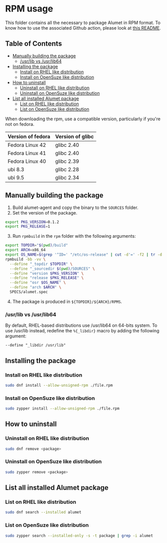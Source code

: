 # RPM usage <!-- omit in toc -->

This folder contains all the necessary to package Alumet in RPM format.
To know how to use the associated Github action, please look at [this README](../docs/README.md).

## Table of Contents <!-- omit in toc -->

- [Manually building the package](#manually-building-the-package)
  - [/usr/lib vs /usr/lib64](#usrlib-vs-usrlib64)
- [Installing the package](#installing-the-package)
  - [Install on RHEL like distribution](#install-on-rhel-like-distribution)
  - [Install on OpenSuze like distribution](#install-on-opensuze-like-distribution)
- [How to uninstall](#how-to-uninstall)
  - [Uninstall on RHEL like distribution](#uninstall-on-rhel-like-distribution)
  - [Uninstall on OpenSuze like distribution](#uninstall-on-opensuze-like-distribution)
- [List all installed Alumet package](#list-all-installed-alumet-package)
  - [List on RHEL like distribution](#list-on-rhel-like-distribution)
  - [List on OpenSuze like distribution](#list-on-opensuze-like-distribution)

When downloading the rpm, use a compatible version, particularly if you're not on fedora.

| Version of fedora | Version of glibc |
| ----------------- | ---------------- |
| Fedora Linux 42   | glibc 2.40       |
| Fedora Linux 41   | glibc 2.40       |
| Fedora Linux 40   | glibc 2.39       |
| ubi 8.3           | glibc 2.28       |
| ubi 9.5           | glibc 2.34       |

## Manually building the package

1. Build alumet-agent and copy the binary to the `SOURCES` folder.
2. Set the version of the package.
```sh
export PKG_VERSION=0.1.2
export PKG_RELEASE=1
```
3. Run `rpmbuild` in the `rpm` folder with the following arguments:
```sh
export TOPDIR="$(pwd)/build"
export ARCH=x86_64
export OS_NAME=$(grep '^ID=' "/etc/os-release" | cut -d'=' -f2 | tr -d '"')
rpmbuild -bb -vv \
  --define "_topdir $TOPDIR" \
  --define "_sourcedir $(pwd)/SOURCES" \
  --define "version $PKG_VERSION" \
  --define "release $PKG_RELEASE" \
  --define "osr $OS_NAME" \
  --define "arch $ARCH" \
  SPECS/alumet.spec
```
4. The package is produced in `${TOPDIR}/${ARCH}/RPMS`.

### /usr/lib vs /usr/lib64

By default, RHEL-based distributions use /usr/lib64 on 64-bits system.
To use /usr/lib instead, redefine the `%{_libdir}` macro by adding the following argument:
```
--define "_libdir /usr/lib"
```

## Installing the package

### Install on RHEL like distribution

```bash
sudo dnf install --allow-unsigned-rpm ./file.rpm
```

### Install on OpenSuze like distribution

```bash
sudo zypper install --allow-unsigned-rpm ./file.rpm
```

## How to uninstall

### Uninstall on RHEL like distribution

```bash
sudo dnf remove <package>
```

### Uninstall on OpenSuze like distribution

```bash
sudo zypper remove <package>
```

## List all installed Alumet package

### List on RHEL like distribution

```bash
sudo dnf search --installed alumet
```

### List on OpenSuze like distribution

```bash
sudo zypper search --installed-only -s -t package | grep -i alumet
```
